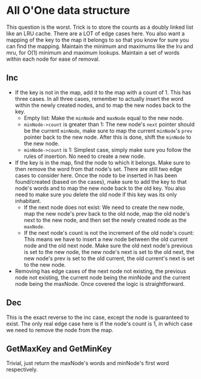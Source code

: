 # All O'One data structure

This question is the worst. Trick is to store the counts as a doubly linked list like an LRU cache. There are a LOT of edge cases here. You also want a mapping of the key to the map it belongs to so that you know for sure you can find the mapping. Maintain the minimum and maximums like the lru and mru, for O(1) minimum and maximum lookups. Maintain a set of words within each node for ease of removal.

## Inc

- If the key is not in the map, add it to the map with a count of 1. This has three cases. In all three cases, remember to actually insert the word within the newly created nodes, and to map the new nodes back to the key.
  - Empty list: Make the `minNode` and `maxNode` equal to the new node.
  - `minNode->count` is greater than 1: The new node's `next` pointer should be the current `minNode`, make sure to map the current `minNode`'s `prev` pointer back to the new node. After this is done, shift the `minNode` to the new node.
  - `minNode->count` is 1: Simplest case, simply make sure you follow the rules of insertion. No need to create a new node.
- If the key is in the map, find the node to which it belongs. Make sure to then remove the word from that node's set. There are still two edge cases to consider here. Once the node to be inserted in has been found/created (based on the cases), make sure to add the key to that node's words and to map the new node back to the old key. You also need to make sure you delete the old node if this key was its only inhabitant.
  - If the next node does not exist: We need to create the new node, map the new node's prev back to the old node, map the old node's next to the new node, and then set the newly created node as the `maxNode`.
  - If the next node's count is not the increment of the old node's count: This means we have to insert a new node between the old current node and the old next node. Make sure the old next node's previous is set to the new node, the new node's next is set to the old next, the new node's prev is set to the old current, the old current's next is set to the new node.
- Removing has edge cases of the next node not existing, the previous node not existing, the current node being the minNode and the current node being the maxNode. Once covered the logic is straightforward.

## Dec

This is the exact reverse to the inc case, except the node is guaranteed to exist. The only real edge case here is if the node's count is 1, in which case we need to remove the node from the map.

## GetMaxKey and GetMinKey

Trivial, just return the maxNode's words and minNode's first word respectively.
